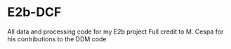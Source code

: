 # E2b-DCF
All data and processing code for my E2b project
Full credit to M. Cespa for his contributions to the DDM code
